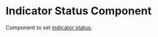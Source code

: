 # Indicator Status Component

Component to set [indicator status](https://kb.threatconnect.com/customer/portal/articles/2943325).
